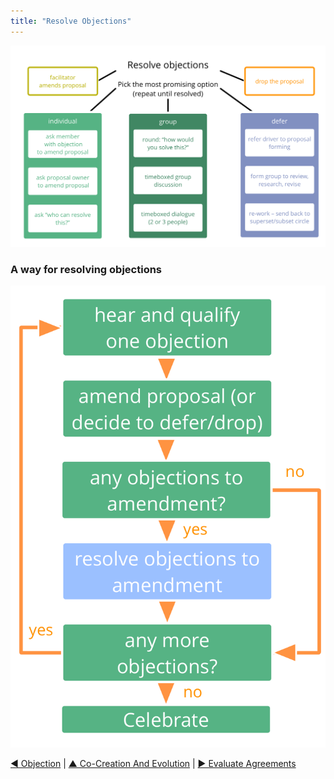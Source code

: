 ```yaml
---
title: "Resolve Objections"
---
```



![inline,fit](img/agreements/resolve-objections.png)


### A way for resolving objections

![inline,fit](img/agreements/resolve-objections-process.png)



[&#9664; Objection](objection.html) | [&#9650; Co-Creation And Evolution](co-creation-and-evolution.html) | [&#9654; Evaluate Agreements](evaluate-agreements.html)

